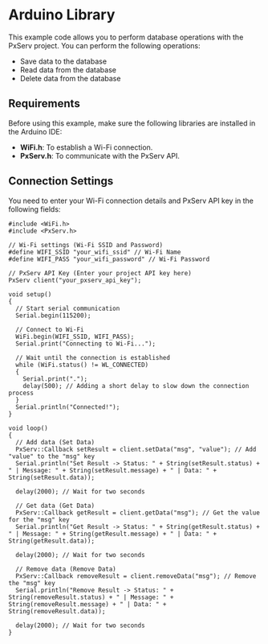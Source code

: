 # Arduino Library

This example code allows you to perform database operations with the PxServ project. You can perform the following operations:

* Save data to the database
* Read data from the database
* Delete data from the database

## Requirements

Before using this example, make sure the following libraries are installed in the Arduino IDE:

* **WiFi.h**: To establish a Wi-Fi connection.
* **PxServ.h**: To communicate with the PxServ API.

## Connection Settings

You need to enter your Wi-Fi connection details and PxServ API key in the following fields:

```arduino
#include <WiFi.h>
#include <PxServ.h>

// Wi-Fi settings (Wi-Fi SSID and Password)
#define WIFI_SSID "your_wifi_ssid" // Wi-Fi Name
#define WIFI_PASS "your_wifi_password" // Wi-Fi Password

// PxServ API Key (Enter your project API key here)
PxServ client("your_pxserv_api_key");

void setup()
{
  // Start serial communication
  Serial.begin(115200);

  // Connect to Wi-Fi
  WiFi.begin(WIFI_SSID, WIFI_PASS);
  Serial.print("Connecting to Wi-Fi...");

  // Wait until the connection is established
  while (WiFi.status() != WL_CONNECTED)
  {
    Serial.print(".");
    delay(500); // Adding a short delay to slow down the connection process
  }
  Serial.println("Connected!");
}

void loop()
{
  // Add data (Set Data)
  PxServ::Callback setResult = client.setData("msg", "value"); // Add "value" to the "msg" key
  Serial.println("Set Result -> Status: " + String(setResult.status) + " | Message: " + String(setResult.message) + " | Data: " + String(setResult.data));

  delay(2000); // Wait for two seconds

  // Get data (Get Data)
  PxServ::Callback getResult = client.getData("msg"); // Get the value for the "msg" key
  Serial.println("Get Result -> Status: " + String(getResult.status) + " | Message: " + String(getResult.message) + " | Data: " + String(getResult.data));

  delay(2000); // Wait for two seconds

  // Remove data (Remove Data)
  PxServ::Callback removeResult = client.removeData("msg"); // Remove the "msg" key
  Serial.println("Remove Result -> Status: " + String(removeResult.status) + " | Message: " + String(removeResult.message) + " | Data: " + String(removeResult.data));

  delay(2000); // Wait for two seconds
}
```
